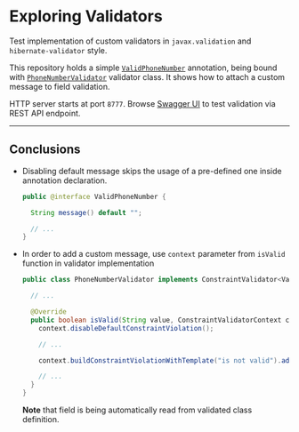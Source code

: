 # Exploring Validators

Test implementation of custom validators in `javax.validation` and `hibernate-validator` style.

This repository holds a simple [`ValidPhoneNumber`][ValidPhoneNumber.java] annotation, being bound
with [`PhoneNumberValidator`][PhoneNumberValidator.java] validator class. It shows how to attach a
custom message to field validation.

HTTP server starts at port `8777`. Browse [Swagger UI][SwaggerUI] to test validation via REST API
endpoint.

---

## Conclusions

* Disabling default message skips the usage of a pre-defined one inside annotation declaration.

  ```java
  public @interface ValidPhoneNumber {
  
    String message() default "";
  
    // ...
  }
  ```

* In order to add a custom message, use `context` parameter from `isValid` function in validator
  implementation

  ```java
  public class PhoneNumberValidator implements ConstraintValidator<ValidPhoneNumber, String> {

    // ...

    @Override
    public boolean isValid(String value, ConstraintValidatorContext context) {
      context.disableDefaultConstraintViolation();

      // ...

      context.buildConstraintViolationWithTemplate("is not valid").addConstraintViolation();
  
      // ...
    }
  }
  ```

  **Note** that field is being automatically read from validated class definition.

[ValidPhoneNumber.java]: src/main/java/pl/malczuuu/exploring/validators/annotation/ValidPhoneNumber.java
[PhoneNumberValidator.java]: src/main/java/pl/malczuuu/exploring/validators/annotation/PhoneNumberValidator.java
[SwaggerUI]: http://localhost:8777

